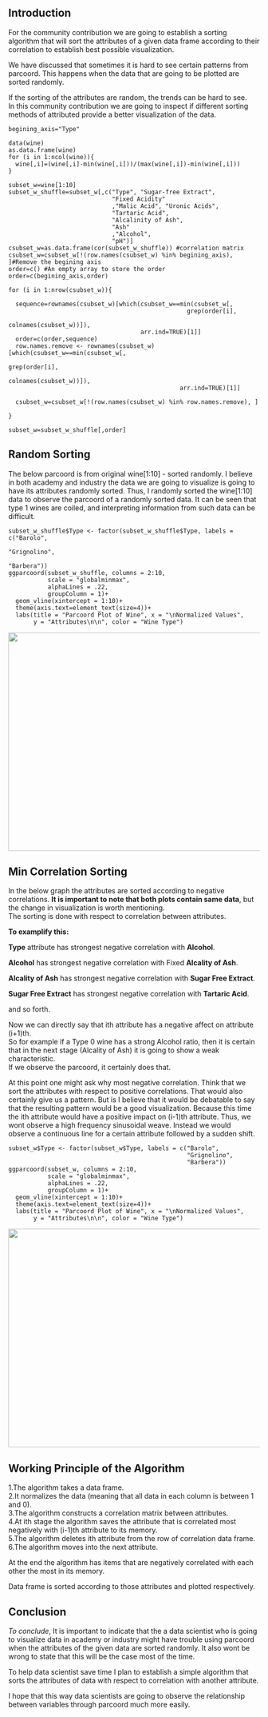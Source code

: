 ## Introduction

For the community contribution we are going to establish a sorting algorithm that will sort the attributes of a given data frame according to their correlation to establish best possible visualization. 

We have discussed that sometimes it is hard to see certain patterns from parcoord. This happens when the data that are going to be plotted are sorted randomly.  

If the sorting of the attributes are random, the trends can be hard to see.  
In this community contribution we are going to inspect if different sorting methods of attributed provide a better visualization of the data.  

```{r echo = T, results = 'hide'}
begining_axis="Type"

data(wine)
as.data.frame(wine)
for (i in 1:ncol(wine)){
  wine[,i]=(wine[,i]-min(wine[,i]))/(max(wine[,i])-min(wine[,i]))
}

subset_w=wine[1:10]
subset_w_shuffle=subset_w[,c("Type", "Sugar-free Extract", 
                             "Fixed Acidity"
                             ,"Malic Acid", "Uronic Acids",
                             "Tartaric Acid",
                             "Alcalinity of Ash",
                             "Ash"
                             ,"Alcohol", 
                             "pH")]
csubset_w=as.data.frame(cor(subset_w_shuffle)) #correlation matrix
csubset_w=csubset_w[!(row.names(csubset_w) %in% begining_axis), ]#Remove the begining axis
order=c() #An empty array to store the order
order=c(begining_axis,order)

for (i in 1:nrow(csubset_w)){

  sequence=rownames(csubset_w)[which(csubset_w==min(csubset_w[,
                                                  grep(order[i],
                                                       colnames(csubset_w))]),
                                     arr.ind=TRUE)[1]]
  order=c(order,sequence)
  row.names.remove <- rownames(csubset_w)[which(csubset_w==min(csubset_w[,
                                                             grep(order[i],
                                                                  colnames(csubset_w))]), 
                                                arr.ind=TRUE)[1]]
  
  csubset_w=csubset_w[!(row.names(csubset_w) %in% row.names.remove), ]
  
}

subset_w=subset_w_shuffle[,order]
```


## Random Sorting

The below parcoord is from original wine[1:10] - sorted randomly. I believe in both academy and industry the data we are going to visualize is going to have its attributes randomly sorted. Thus, I randomly sorted the wine[1:10] data to observe the parcoord of a randomly sorted data.
It can be seen that type 1 wines are coiled, and interpreting information from such data can be difficult.

```{r}
subset_w_shuffle$Type <- factor(subset_w_shuffle$Type, labels = c("Barolo",
                                                                  "Grignolino", 
                                                                  "Barbera"))
ggparcoord(subset_w_shuffle, columns = 2:10,
           scale = "globalminmax",
           alphaLines = .22,
           groupColumn = 1)+
  geom_vline(xintercept = 1:10)+
  theme(axis.text=element_text(size=4))+
  labs(title = "Parcoord Plot of Wine", x = "\nNormalized Values",
       y = "Attributes\n\n", color = "Wine Type")
```

<img width="700" height="437" src="https://i.imgur.com/4v73ei9.jpg">

## Min Correlation Sorting

In the below graph the attributes are sorted according to negative correlations.
**It is important to note that both plots contain same data**, but the change in visualization is worth mentioning.  
The sorting is done with respect to correlation between attributes.  
  
**To examplify this:**  

  **Type** attribute has strongest negative correlation with **Alcohol**.  
  
  **Alcohol** has strongest negative correlation with Fixed **Alcality of Ash**.  
  
  **Alcality of Ash** has strongest negative correlation with **Sugar Free Extract**.  
  
  **Sugar Free Extract** has strongest negative correlation with **Tartaric Acid**.  
  
  and so forth.  
  
  Now we can directly say that ith attribute has a negative affect on attribute (i+1)th.  
  So for example if a Type 0 wine has a strong Alcohol ratio, then it is certain that in the next stage (Alcality of Ash) it is     going to show a weak characteristic.  
  If we observe the parcoord, it certainly does that.  
    
  At this point one might ask why most negative correlation. Think that we sort the attributes with respect to positive       correlations. That would also certainly give us a pattern. But is I believe that it would be debatable to say that the resulting pattern would be a good visualization. Because this time the ith attribute would have a positive impact on (i-1)th attribute. Thus, we wont observe a high frequency sinusoidal weave. Instead we would observe a continuous line for a certain attribute followed by a sudden shift.

```{r}
subset_w$Type <- factor(subset_w$Type, labels = c("Barolo",
                                                  "Grignolino",
                                                  "Barbera"))
ggparcoord(subset_w, columns = 2:10,
           scale = "globalminmax",
           alphaLines = .22,
           groupColumn = 1)+
  geom_vline(xintercept = 1:10)+
  theme(axis.text=element_text(size=4))+
  labs(title = "Parcoord Plot of Wine", x = "\nNormalized Values",
       y = "Attributes\n\n", color = "Wine Type")
```

<img width="700" height="437" src="https://i.imgur.com/wKprdG8.jpg">

## Working Principle of the Algorithm

1.The algorithm takes a data frame.  
2.It normalizes the data (meaning that all data in each column is between 1 and 0).  
3.The algorithm constructs a correlation matrix between attributes.  
4.At ith stage the algorithm saves the attribute that is correlated most negatively with (i-1)th attribute to its memory.  
5.The algorithm deletes ith attribute from the row of correlation data frame.  
6.The algorithm moves into the next attribute.  

At the end the algorithm has items that are negatively correlated with each other the most in its memory.

Data frame is sorted according to those attributes and plotted respectively.

## Conclusion

*To conclude*, It is important to indicate that the a data scientist who is going to visualize data in academy or industry might have trouble using parcoord when the attributes of the given data are sorted randomly. It also wont be wrong to state that this will be the case most of the time.  

To help data scientist save time I plan to establish a simple algorithm that sorts the attributes of data with respect to correlation with another attribute.  

I hope that this way data scientists are going to observe the relationship between variables through parcoord much more easily.
